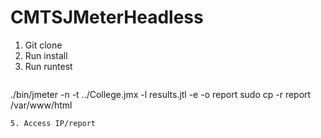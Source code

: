 # CMTSJMeterHeadless

1. Git clone
2. Run install
3. Run runtest
   ```
./bin/jmeter -n -t ../College.jmx -l results.jtl -e -o report
sudo cp -r report /var/www/html
   ```
5. Access IP/report
